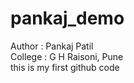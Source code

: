 # pankaj_demo
Author : Pankaj Patil <br>
College : G H Raisoni, Pune<br>
this is my first github code
